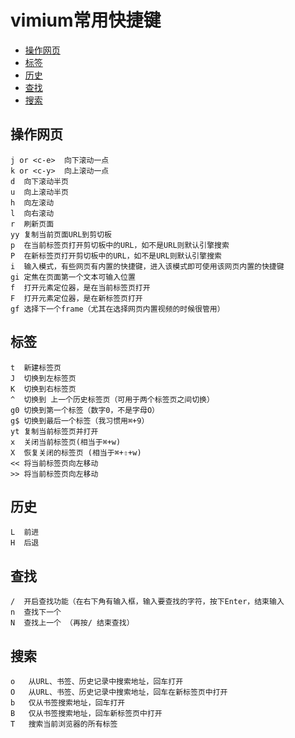 # vimium常用快捷键

<!-- vim-markdown-toc GFM -->

* [操作网页](#操作网页)
* [标签](#标签)
* [历史](#历史)
* [查找](#查找)
* [搜索](#搜索)

<!-- vim-markdown-toc -->



## 操作网页

```
j or <c-e>  向下滚动一点
k or <c-y>  向上滚动一点
d  向下滚动半页
u  向上滚动半页
h  向左滚动
l  向右滚动
r  刷新页面
yy 复制当前页面URL到剪切板
p  在当前标签页打开剪切板中的URL，如不是URL则默认引擎搜索
P  在新标签页打开剪切板中的URL，如不是URL则默认引擎搜索
i  输入模式，有些网页有内置的快捷键，进入该模式即可使用该网页内置的快捷键
gi 定焦在页面第一个文本可输入位置
f  打开元素定位器，是在当前标签页打开
F  打开元素定位器，是在新标签页打开
gf 选择下一个frame（尤其在选择网页内置视频的时候很管用）
```



## 标签

```
t  新建标签页
J  切换到左标签页
K  切换到右标签页
^  切换到 上一个历史标签页（可用于两个标签页之间切换）
g0 切换到第一个标签（数字0，不是字母O）
g$ 切换到最后一个标签（我习惯用⌘+9）
yt 复制当前标签页并打开
x  关闭当前标签页(相当于⌘+w)
X  恢复关闭的标签页 (相当于⌘+⇧+w)
<< 将当前标签页向左移动
>> 将当前标签页向左移动
```



## 历史

```
L  前进
H  后退
```



## 查找

```
/  开启查找功能（在右下角有输入框，输入要查找的字符，按下Enter，结束输入
n  查找下一个
N  查找上一个 （再按/ 结束查找）
```



## 搜索

```
o   从URL、书签、历史记录中搜索地址，回车打开
O   从URL、书签、历史记录中搜索地址，回车在新标签页中打开
b   仅从书签搜索地址，回车打开
B   仅从书签搜索地址，回车新标签页中打开
T   搜索当前浏览器的所有标签
```
